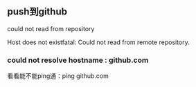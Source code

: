 ## push到github

could not read from repository

Host does not existfatal: Could not read from remote repository.


### could not resolve hostname : github.com

看看能不能ping通：ping github.com






